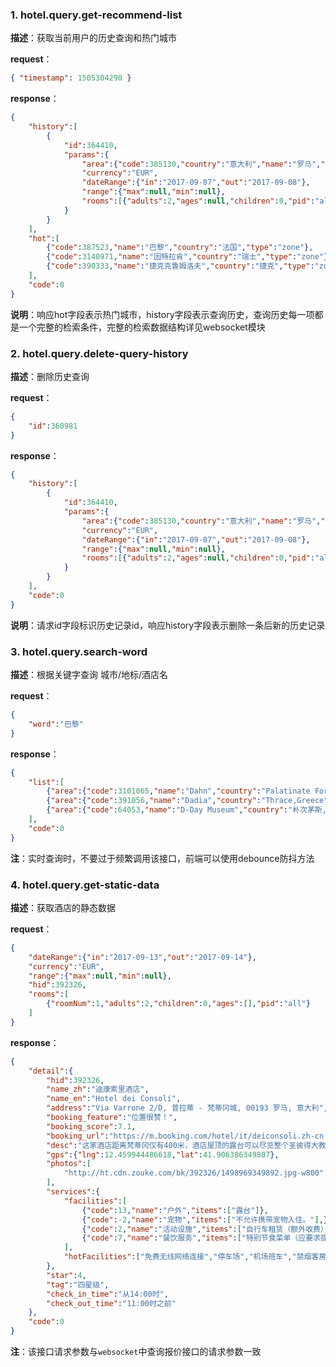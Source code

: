 ### 1. hotel.query.get-recommend-list

**描述**：获取当前用户的历史查询和热门城市

**request**：
``` json
{ "timestamp": 1505304290 }
```

**response**：
``` json
{
    "history":[
        { 
            "id":364410,
            "params":{
                "area":{"code":385130,"country":"意大利","name":"罗马","type":"zone"},
                "currency":"EUR",
                "dateRange":{"in":"2017-09-07","out":"2017-09-08"},
                "range":{"max":null,"min":null},
                "rooms":[{"adults":2,"ages":null,"children":0,"pid":"all","roomNum":1}]
            }
        }
    ],
    "hot":[
        {"code":387523,"name":"巴黎","country":"法国","type":"zone"},
        {"code":3140971,"name":"因特拉肯","country":"瑞士","type":"zone"},
        {"code":390333,"name":"捷克克鲁姆洛夫","country":"捷克","type":"zone"}
    ],
    "code":0
}
```

**说明**：响应hot字段表示热门城市，history字段表示查询历史，查询历史每一项都是一个完整的检索条件，完整的检索数据结构详见websocket模块

### 2. hotel.query.delete-query-history

**描述**：删除历史查询

**request**：
``` json
{
    "id":360981
}
```

**response**：
``` json
{
    "history":[
        { 
            "id":364410,
            "params":{
                "area":{"code":385130,"country":"意大利","name":"罗马","type":"zone"},
                "currency":"EUR",
                "dateRange":{"in":"2017-09-07","out":"2017-09-08"},
                "range":{"max":null,"min":null},
                "rooms":[{"adults":2,"ages":null,"children":0,"pid":"all","roomNum":1}]
            }
        }
    ],
    "code":0
}
```

**说明**：请求id字段标识历史记录id，响应history字段表示删除一条后新的历史记录

### 3. hotel.query.search-word

**描述**：根据关键字查询 城市/地标/酒店名

**request**：
``` json
{
    "word":"巴黎"
}
```

**response**：
``` json
{
    "list":[
        {"area":{"code":3101065,"name":"Dahn","country":"Palatinate Forest,Rhineland-Palatinate,Germany","type":"zone"}},
        {"area":{"code":391056,"name":"Dadia","country":"Thrace,Greece","type":"zone"}},
        {"area":{"code":64053,"name":"D-Day Museum","country":"朴次茅斯,英国","gps":{"lng":-1.089412,"lat":50.77964},"type":"poi"}}
    ],
    "code":0
}
```

**注**：实时查询时，不要过于频繁调用该接口，前端可以使用debounce防抖方法

### 4. hotel.query.get-static-data

**描述**：获取酒店的静态数据

**request**：
``` json
{
    "dateRange":{"in":"2017-09-13","out":"2017-09-14"},
    "currency":"EUR",
    "range":{"max":null,"min":null},
    "hid":392326,
    "rooms":[
        {"roomNum":1,"adults":2,"children":0,"ages":[],"pid":"all"}
    ]
}
```

**response**：
``` json
{
    "detail":{
        "hid":392326,
        "name_zh":"迪康索里酒店",
        "name_en":"Hotel dei Consoli",
        "address":"Via Varrone 2/D, 普拉蒂 - 梵蒂冈城, 00193 罗马, 意大利",
        "booking_feature":"位置很赞！",
        "booking_score":7.1,
        "booking_url":"https://m.booking.com/hotel/it/deiconsoli.zh-cn.html?label=sid%3D4;sid=1;checkin=2017-09-13;checkout=2017-09-14;no_rooms=1;req_adults=2;selected_currency=EUR;changed_currency=1;top_currency=1;",
        "desc":"这家酒店距离梵蒂冈仅有400米，酒店屋顶的露台可以尽览整个圣彼得大教堂。客房提供免费无线网络连接，拥有典雅的粉刷墙面装饰，配有地毯和挂毯。\n\nHotel dei Consoli酒店的客房都配备了空调、电视和迷你吧，并设有现代化的浴室。部分客房配有Jacuzzi®水疗浴缸或水力按摩淋浴。\n\n露台上种有柑橘树和橄榄树，并设有带意大利手工装饰陶瓷的咖啡厅。晚餐时，酒店提供意大利经典美食和素食这2种不同的菜单供客人选择。早餐时，酒店可应要求提供无麸质菜单。\n\nDei Consoli酒店的前台每天24小时开放，并可以安排幼儿看护和机场班车服务。酒店距离梵蒂冈地铁站有5分钟的步行路程。\n\n旅友们喜爱普拉蒂 - 梵蒂冈城的理由：博物馆、艺术和文化。\n\n\n夫妻/情侣特别喜欢这家住宿的位置，为两人住宿体验给出了8.5分。",
        "gps":{"lng":12.459944486618,"lat":41.906386349807},
        "photos":[
            "http://ht.cdn.zouke.com/bk/392326/1498969349892.jpg-w800","http://ht.cdn.zouke.com/bk/392326/1498969349504.jpg-w800","http://ht.cdn.zouke.com/bk/392326/1498969349402.jpg-w800","http://ht.cdn.zouke.com/bk/392326/1498969349284.jpg-w800",
        ],
        "services":{
            "facilities":[
                {"code":13,"name":"户外","items":["露台"]},
                {"code":-2,"name":"宠物","items":["不允许携带宠物入住。"],},
                {"code":2,"name":"活动设施","items":["自行车租赁（额外收费）"]},
                {"code":7,"name":"餐饮服务","items":["特别节食菜单（应要求提供）","小吃吧","在客房内享用早餐","酒吧"]}
            ],
            "hotFacilities":["免费无线网络连接","停车场","机场班车","禁烟客房","无障碍设施","客房服务"]
        },
        "star":4,
        "tag":"四星级",
        "check_in_time":"从14:00时",
        "check_out_time":"11:00时之前"
    },
    "code":0
}
```

**注**：该接口请求参数与`websocket`中查询报价接口的请求参数一致